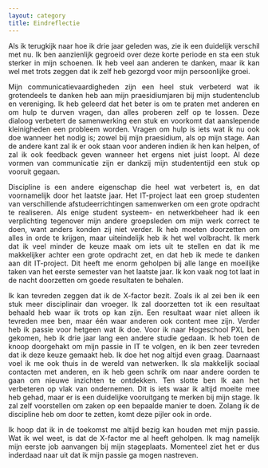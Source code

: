 ```yaml
---
layout: category
title: Eindreflectie
---
```


<p style="text-align: justify">
Als ik terugkijk naar hoe ik drie jaar geleden was, zie ik een duidelijk verschil met nu. Ik ben aanzienlijk gegroeid over deze korte periode en sta een stuk sterker in mijn schoenen. Ik heb veel aan anderen te danken, maar ik kan wel met trots zeggen dat ik zelf heb gezorgd voor mijn persoonlijke groei.
</p>

<p style="text-align: justify">
Mijn communicatievaardigheden zijn een heel stuk verbeterd wat ik grotendeels te danken heb aan mijn praesidiumjaren bij mijn studentenclub en vereniging. Ik heb geleerd dat het beter is om te praten met anderen en om hulp te durven vragen, dan alles proberen zelf op te lossen. Deze dialoog verbetert de samenwerking een stuk en voorkomt dat aanslepende kleinigheden een probleem worden. Vragen om hulp is iets wat ik nu ook doe wanneer het nodig is; zowel bij mijn praesidium, als op mijn stage. Aan de andere kant zal ik er ook staan voor anderen indien ik hen kan helpen, of zal ik ook feedback geven wanneer het ergens niet juist loopt. Al deze vormen van communicatie zijn er dankzij mijn studententijd een stuk op vooruit gegaan.
</p>

<p style="text-align: justify">
Discipline is een andere eigenschap die heel wat verbetert is, en dat voornamelijk door het laatste jaar. Het IT-project laat een groep studenten van verschillende afstudeerrichtingen samenwerken om een grote opdracht te realiseren. Als enige student systeem- en
netwerkbeheer had ik een verplichting tegenover mijn andere groepsleden om mijn werk correct te doen, want anders konden zij niet verder. Ik heb moeten doorzetten om alles in orde te krijgen, maar uiteindelijk heb ik het wel volbracht. Ik merk dat ik veel minder de keuze maak om iets uit te stellen en dat ik me makkelijker achter een grote opdracht zet, en dat heb ik mede te danken aan dit IT-project. Dit heeft me enorm geholpen bij alle lange en moeilijke taken van het eerste semester van het laatste jaar. Ik kon vaak nog tot laat in de nacht doorzetten om goede resultaten te behalen.
</p>

<p style="text-align: justify">
Ik kan tevreden zeggen dat ik de X-factor bezit. Zoals ik al zei ben ik een stuk meer disciplinair dan vroeger. Ik zal doorzetten tot ik een resultaat behaald heb waar ik trots op kan zijn. Een resultaat waar niet alleen ik tevreden mee ben, maar één waar anderen ook content mee zijn. Verder heb ik passie voor hetgeen wat ik doe. Voor ik naar Hogeschool PXL ben gekomen, heb ik drie jaar lang een andere studie gedaan. Ik heb toen de knoop doorgehakt om mijn passie in IT te volgen, en ik ben zeer tevreden dat ik deze keuze gemaakt heb. Ik doe het nog altijd even graag. Daarnaast voel ik me ook thuis in de wereld van netwerken. Ik sla makkelijk sociaal contacten met anderen, en ik heb geen schrik om naar andere oorden te gaan om nieuwe inzichten te ontdekken. Ten slotte ben Ik aan het verbeteren op vlak van ondernemen. Dit is iets waar ik altijd moeite mee heb gehad, maar er is een duidelijke vooruitgang te merken bij mijn stage. Ik zal zelf voorstellen om zaken op een bepaalde manier te doen. Zolang ik de discipline heb om door te zetten, komt deze pijler ook in orde.
</p>

<p style="text-align: justify">
Ik hoop dat ik in de toekomst me altijd bezig kan houden met mijn passie. Wat ik wel weet, is dat de X-factor me al heeft geholpen. Ik mag namelijk mijn eerste job aanvangen bij mijn stageplaats. Momenteel ziet het er dus inderdaad naar uit dat ik mijn passie ga mogen nastreven.
</p>
